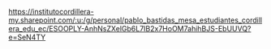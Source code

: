 https://institutocordillera-my.sharepoint.com/:u:/g/personal/pablo_bastidas_mesa_estudiantes_cordillera_edu_ec/ESOOPLY-AnhNsZXelGb6L7IB2x7HoOM7ahihBJS-EbUUVQ?e=SeN4TY
